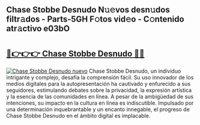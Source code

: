 ## Chase Stobbe Desnudo N𝚞𝚎vos desn𝚞dos filtr𝚊dos - Parts-5GH F𝚘tos vid𝚎o - C𝚘ntenido atr𝚊ctivo e03bO

# <h2><a href="http://mbaa8d.tromn.icu/?c=Chase+Stobbe+Desnudo">🔗👉👉👉 Chase Stobbe Desnudo 🔗🔗</a></h2>

[![Chase Stobbe Desnudo nuevo](https://i.imgur.com/pEAQMta.gif)](http://mbaa8d.tromn.icu/?c=Chase+Stobbe+Desnudo)
Chase Stobbe Desnudo, un individuo intrigante y complejo, desafía la comprensión fácil. Su uso innovador de los medios digitales para la autopresentación ha cautivado y enfurecido a sus seguidores, estimulando debates sobre la privacidad, la expresión artística y la esencia de las comunidades en línea. A pesar de la ambigüedad de sus intenciones, su impacto en la cultura en línea es indiscutible. Impulsado por una determinación inquebrantable y un encanto innegable, el progreso de Chase Stobbe Desnudo en el ámbito digital es implacable.
